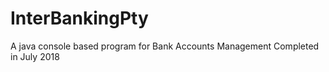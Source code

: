 # InterBankingPty
A java console based program for Bank Accounts Management
Completed in July 2018



